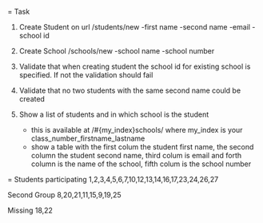 
= Task
1. Create Student on url /students/new
	-first name
	-second name
	-email
	-school id

2. Create School /schools/new
	-school name
	-school number

3. Validate that when creating student the school id for existing school is specified. If not the validation should fail
4. Validate that no two students with the same second name could be created
5. Show a list of students and in which school is the student
	- this is available at /#{my_index}schools/ where my_index is your class_number_firstname_lastname
	- show a table with the first colum the student first name, the second column the student second name, third colum is email and forth column is the name of the school, fifth colum is the school number

= Students participating
	1,2,3,4,5,6,7,10,12,13,14,16,17,23,24,26,27


Second Group
8,20,21,11,15,9,19,25

Missing 18,22
